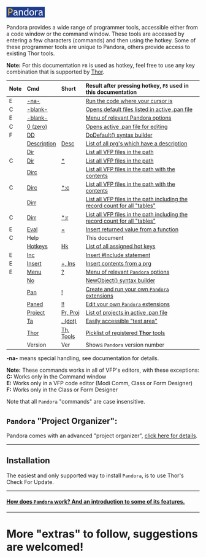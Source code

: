 
[![How Pandora works](documents/Images/pandora2.png)](documents/panhow.md)

 Pandora provides a wide range of programmer tools, accessible either from a code window or the command window.  These tools are accessed by entering a few characters (commands) and then using the hotkey. Some of these programmer tools are unique to Pandora, others provide access to existing Thor tools.  
 
**Note:** For this documentation `F8` is used as hotkey, feel free to use any key combination that is supported by [Thor](https://github.com/VFPX/Thor).

|Note|Cmd |Short| Result after pressing hotkey, `F8` used in this documentation|
|:--|:--|:--  |:-------------|
|E|[-na-](documents/panrc.md)  || [Run the code where your cursor is](documents/panrc.md)|
|C|[-blank-](documents/panorg.md)  || [Opens default files listed in active .pan file](documents/panorg.md)|
|E|[-blank-](documents/panmnu.md)  || [Menu of relevant Pandora options](documents/panmnu.md)|
|C |[0 (zero)](documents/panorg.md) || [Opens active .pan file for editing ](documents/Pandora_proorg.md)|
|F|[DD](documents/pandd.md)     || [DoDefault() syntax builder](documents/pandd.md)|
| |[Description](documents/pandesc.md)|[Desc](documents/pandesc.md)| [List of all prg's which have a description](documents/pandesc.md)|
| |[Dir](documents/pandir.md)  || [List all VFP files in the path](documents/pandir.md)|
|C |[Dir](documents/pandir.md)  |[*](documents/pandir.md)| [List all VFP files in the path](documents/pandir.md)|
| |[Dirc](documents/pandir.md#dirc) || [List all VFP files in the path with the  contents](documents/pandir.md#dirc)||
|C |[Dirc](documents/pandir.md#dirc) |[*:c](documents/pandir.md#dirc)| [List all VFP files in the path with the  contents](documents/pandir.md#dirc)||
| |[Dirr](documents/pandir.md#dirr) || [List  all VFP files in the path including the record count for all "tables"](documents/pandir.md#dirr)|
|C |[Dirr](documents/pandir.md#dirr) |[*:r ](documents/pandir.md#dirr)| [List  all VFP files in the path including the record count for all "tables"](documents/pandir.md#dirr)|
|E|[Eval](documents/paneval.md)|[=](documents/paneval.md)| [Insert returned value from a function](documents/paneval.md)|
|C |Help ||This document|
| |[Hotkeys](documents/panhk.md) |[Hk](documents/panhk.md) |[List of all assigned hot keys](documents/panhk.md)|
|E|[Inc](documents/paninc.md)|| [Insert #Include statement](documents/paninc.md)|
|E|[Insert](documents/panins.md) |[+, Ins](documents/panins.md)| [Insert contents from a prg](documents/panins.md)|
|E|[Menu](documents/panmnu.md)  |[?](documents/panmnu.md)| [Menu of relevant `Pandora` options](documents/panmnu.md)|
| |[No](documents/panno.md) || [NewObject() syntax builder ](documents/panno.md)|
| |[Pan](documents/panext.md) |[!](documents/panext.md)| [Create and run your own `Pandora` extensions](documents/panext.md)|
| |[Paned](documents/panext.md#paned) |[!!](documents/panext.md#paned)| [Edit your own `Pandora` extensions](documents/panext.md#paned)|
| |[Project](documents/panorg.md#proj) |[Pr, Proj](documents/panorg.md#proj)| [List of projects in active .pan file ](documents/Pandora_proorg.md#proj)|
| |[Ta](documents/Panta.md)|[. (dot)](documents/Panta.md)| [Easily accessible "test area"](documents/Panta.md)|
| |[Thor](documents/panth.md) |[Th, Tools](documents/panth.md)| [Picklist of registered **Thor** tools](documents/panth.md)|
| |Version |Ver| Shows `Pandora` version number|



<!--
| |<a href="#pan">Pan </a> | <a href="#pan">Run or create custom Pandora extensions </a>|
|C|<a href="#pr">Pr  </a>  | <a href="#pr">List of "projects" in active **Pandora** file</a>| -->

**-na-** means special handling, see documentation for details.   

**Note:** These commands works in all of VFP's editors, with these exceptions:  
**C:** Works only in the Command window   
**E:** Works only in a VFP code editor (Modi Comm, Class or Form Designer)  
**F:** Works only in the Class or Form Designer  

Note that all `Pandora` "commands" are case insensitive.

## `Pandora` "Project Organizer":

Pandora comes with an advanced "project organizer", [click here for details](documents/panorg.md).


----------------------  

## Installation
  
The easiest and only supported way to install `Pandora`, is to use Thor's Check For Update.

---------------------

#### [How does `Pandora` work? And an introduction to some of its features.](documents/panhow.md)   


--------------
# More "extras" to follow, suggestions are welcomed!


